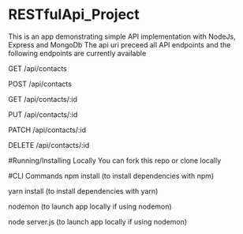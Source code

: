 # RESTfulApi_Project

This is an app demonstrating simple API implementation with NodeJs, Express and MongoDb
The api uri preceed all API endpoints and the following endpoints are currently available

GET /api/contacts

POST /api/contacts

GET /api/contacts/:id

PUT /api/contacts/:id

PATCH /api/contacts/:id

DELETE /api/contacts/:id

#Running/Installing Locally
You can fork this repo or clone locally

#CLI Commands
npm install (to install dependencies with npm)

yarn install (to install dependencies with yarn)

nodemon (to launch app locally if using nodemon)

node server.js (to launch app locally if using nodemon)

